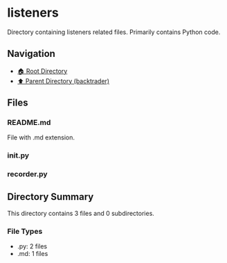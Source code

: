 # listeners

Directory containing listeners related files. Primarily contains Python code.

## Navigation

* [🏠 Root Directory](../../README.md)
* [⬆️ Parent Directory (backtrader)](../README.md)

## Files

### README.md

File with .md extension.

### __init__.py

### recorder.py

## Directory Summary

This directory contains 3 files and 0 subdirectories.

### File Types

* .py: 2 files
* .md: 1 files
